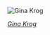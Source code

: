 
![Gina Krog](https://upload.wikimedia.org/wikipedia/commons/thumb/c/c9/Portrett_av_Gina_Krog_%286276081582%29_-_Restoration.jpg/450px-Portrett_av_Gina_Krog_%286276081582%29_-_Restoration.jpg)

*[Gina Krog](https://wikipedia.org/wiki/File:Portrett_av_Gina_Krog_(6276081582)_-_Restoration.jpg)*
